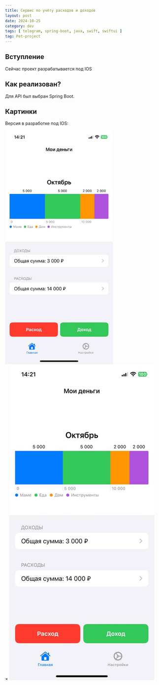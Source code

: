 ```yaml
---
title: Сервис по учёту расходов и доходов
layout: post
date: 2024-10-25
category: dev
tags: [ telegram, spring-boot, java, swift, swiftui ]
tag: Pet-project
---
```


## Вступление

Сейчас проект разрабатывается под IOS

## Как реализован?

Для API был выбран Spring Boot.

## Картинки

Версия в разработке под IOS:

<div class="gallery" onclick="openModal('/images/money/money-main.jpg')">
     <img src="/images/money/money-main.jpg" alt="Главная страница" style="width: 350px;">
</div>

<div id="myModal" class="modal" onclick="closeModal()">
     <span class="close">&#215;</span>
     <img class="modal-content" id="modalImg" alt="Веб версия" src="/images/money/money-main.jpg">
</div>